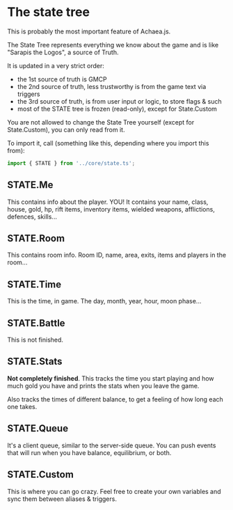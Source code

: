 # The state tree

This is probably the most important feature of Achaea.js.

The State Tree represents everything we know about the game and is like "Sarapis the Logos", a source of Truth.

It is updated in a very strict order:

* the 1st source of truth is GMCP
* the 2nd source of truth, less trustworthy is from the game text via triggers
* the 3rd source of truth, is from user input or logic, to store flags & such
* most of the STATE tree is frozen (read-only), except for State.Custom

You are not allowed to change the State Tree yourself (except for State.Custom), you can only read from it.

To import it, call (something like this, depending where you import this from):

```ts
import { STATE } from '../core/state.ts';
```

## STATE.Me

This contains info about the player. YOU! It contains your name, class, house, gold, hp, rift items, inventory items, wielded weapons, afflictions, defences, skills...

## STATE.Room

This contains room info. Room ID, name, area, exits, items and players in the room...

## STATE.Time

This is the time, in game. The day, month, year, hour, moon phase...

## STATE.Battle

This is not finished.

## STATE.Stats

**Not completely finished**. This tracks the time you start playing and how much gold you have and prints the stats when you leave the game.

Also tracks the times of different balance, to get a feeling of how long each one takes.

## STATE.Queue

It's a client queue, similar to the server-side queue. You can push events that will run when you have balance, equilibrium, or both.

## STATE.Custom

This is where you can go crazy. Feel free to create your own variables and sync them between aliases & triggers.
